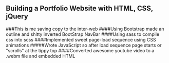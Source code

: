 ## Building a Portfolio Website with HTML, CSS, jQuery
###This is me saving copy to the inter-web
####Using Bootstrap made an outline and shitty inverted BootStrap NavBar
####Using sass to compile css into scss
####Implemented sweet page-load sequence using CSS animations
#####Wrote JavaScript so after load sequence page starts or "scrolls" at the tippy top
####Converted awesome youtube video to a .webm file and embedded HTML

